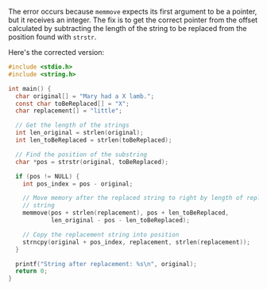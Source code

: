 The error occurs because `memmove` expects its first argument to be a pointer, but it receives an integer. The fix is to get the correct pointer from the offset calculated by subtracting the length of the string to be replaced from the position found with `strstr`.

Here's the corrected version:

```c
#include <stdio.h>
#include <string.h>

int main() {
  char original[] = "Mary had a X lamb.";
  const char toBeReplaced[] = "X";
  char replacement[] = "little";

  // Get the length of the strings
  int len_original = strlen(original);
  int len_toBeReplaced = strlen(toBeReplaced);

  // Find the position of the substring
  char *pos = strstr(original, toBeReplaced);

  if (pos != NULL) {
    int pos_index = pos - original;

    // Move memory after the replaced string to right by length of replacement
    // string
    memmove(pos + strlen(replacement), pos + len_toBeReplaced,
            len_original - pos - len_toBeReplaced);

    // Copy the replacement string into position
    strncpy(original + pos_index, replacement, strlen(replacement));
  }

  printf("String after replacement: %s\n", original);
  return 0;
}
```
